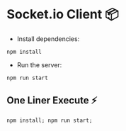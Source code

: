 # Socket.io Client :package:
- Install dependencies:
```console
npm install
```

- Run the server: 
```console
npm run start
```
## One Liner Execute :zap:
```console
npm install; npm run start;
```